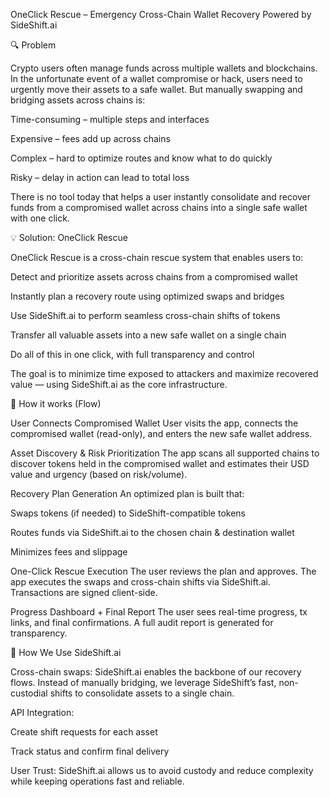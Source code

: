 OneClick Rescue – Emergency Cross-Chain Wallet Recovery Powered by SideShift.ai

🔍 Problem

Crypto users often manage funds across multiple wallets and blockchains. In the unfortunate event of a wallet compromise or hack, users need to urgently move their assets to a safe wallet. But manually swapping and bridging assets across chains is:

Time-consuming – multiple steps and interfaces

Expensive – fees add up across chains

Complex – hard to optimize routes and know what to do quickly

Risky – delay in action can lead to total loss

There is no tool today that helps a user instantly consolidate and recover funds from a compromised wallet across chains into a single safe wallet with one click.

💡 Solution: OneClick Rescue

OneClick Rescue is a cross-chain rescue system that enables users to:

Detect and prioritize assets across chains from a compromised wallet

Instantly plan a recovery route using optimized swaps and bridges

Use SideShift.ai to perform seamless cross-chain shifts of tokens

Transfer all valuable assets into a new safe wallet on a single chain

Do all of this in one click, with full transparency and control

The goal is to minimize time exposed to attackers and maximize recovered value — using SideShift.ai as the core infrastructure.

🧠 How it works (Flow)

User Connects Compromised Wallet
User visits the app, connects the compromised wallet (read-only), and enters the new safe wallet address.

Asset Discovery & Risk Prioritization
The app scans all supported chains to discover tokens held in the compromised wallet and estimates their USD value and urgency (based on risk/volume).

Recovery Plan Generation
An optimized plan is built that:

Swaps tokens (if needed) to SideShift-compatible tokens

Routes funds via SideShift.ai to the chosen chain & destination wallet

Minimizes fees and slippage

One-Click Rescue Execution
The user reviews the plan and approves. The app executes the swaps and cross-chain shifts via SideShift.ai. Transactions are signed client-side.

Progress Dashboard + Final Report
The user sees real-time progress, tx links, and final confirmations. A full audit report is generated for transparency.

🔗 How We Use SideShift.ai

Cross-chain swaps: SideShift.ai enables the backbone of our recovery flows. Instead of manually bridging, we leverage SideShift’s fast, non-custodial shifts to consolidate assets to a single chain.

API Integration:

Create shift requests for each asset

Track status and confirm final delivery

User Trust: SideShift.ai allows us to avoid custody and reduce complexity while keeping operations fast and reliable.
